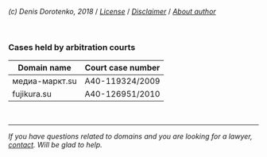*(c) Denis Dorotenko, 2018* / *[License](https://github.com/xCounsel/kardamon/blob/master/English/LICENSE.md)* / *[Disclaimer](https://github.com/xCounsel/kardamon/blob/master/English/DISCLAIMER.md)* / *[About author](https://dorotenko.pro/english/)*

<br/>




### Cases held by arbitration courts

| Domain name | Court case number |
| --- | --- |
| медиа-маркт.su	|	А40-119324/2009 |
| fujikura.su | А40-126951/2010 |

<br/>

----
*If you have questions related to domains and you are looking for a lawyer, [contact](http://dorotenko.pro/contact-en/). Will be glad to help.*
